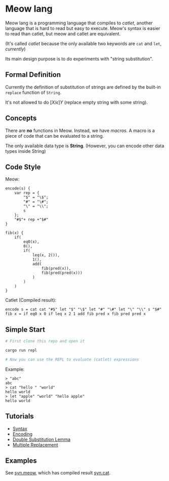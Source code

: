 # Meow lang

Meow lang is a programming language that compiles to *catlet*, another language that is hard to read but easy to execute. Meow's syntax is easier to read than catlet, but meow and catlet are equivalent.

(It's called *catlet* because the only available two keywords are `cat` and `let`, *currently*)

Its main design purpose is to do experiments with "string substitution".

## Formal Definition

Currently the definition of substitution of strings are defined by the built-in `replace` function of `String`.

It's not allowed to do $[X/\epsilon]Y$ (replace empty string with some string).

## Concepts

There are **no** functions in Meow. Instead, we have *macros*. A macro is a piece of code that can be evaluated to a string.

The only available data type is **String**. (However, you can encode other data types inside String)

## Code Style

Meow:

```meow
encode(s) {
    var rep = {
        "$" = "\$";
        "#" = "\#";
        "\" = "\\";
        s
    };
    "#$"+ rep +"$#"
}

fib(x) {
    if(
        eq0(x),
        0(),
        if(
            leq(x, 2()),
            1(),
            add(
                fib(pred(x)),
                fib(pred(pred(x)))
            )
        )
    )
}
```

Catlet (Compiled result):

```catlet
encode s = cat cat "#$" let "$" "\$" let "#" "\#" let "\" "\\" s "$#"
fib x = if eq0 x 0 if leq x 2 1 add fib pred x fib pred pred x
```

## Simple Start

```bash
# First clone this repo and open it

cargo run repl

# Now you can use the REPL to evaluate (catlet) expressions
```

Example:

```
> "abc"
abc
> cat "hello " "world"
hello world
> let "apple" "world" "hello apple"
hello world
```

## Tutorials

- [Syntax](./docs/Syntax.md)
- [Encoding](./docs/Encoding.md)
- [Double Substitution Lemma](./docs/DSL.md)
- [Multiple Replacement](./docs/MR.md)

## Examples

See [syn.meow](./examples/syn.meow), which has compiled result [syn.cat](./examples/syn.cat).
